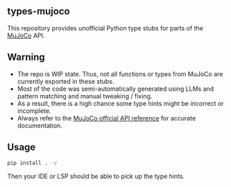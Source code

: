 ## types-mujoco
This repository provides unofficial Python type stubs for parts of the [MuJoCo](https://mujoco.readthedocs.io/en/stable/APIreference/index.html) API. 

##  Warning
- The repo is WIP state. Thus, not all functions or types from MuJoCo are currently exported in these stubs.
- Most of the code was semi-automatically generated using LLMs and pattern matching and manual tweaking / fixing.
- As a result, there is a high chance some type hints might be incorrect or incomplete.  
- Always refer to the [MuJoCo official API reference](https://mujoco.readthedocs.io/en/stable/APIreference/index.html) for accurate documentation.

## Usage
```bash
pip install . -v
```
Then your IDE or LSP should be able to pick up the type hints.
